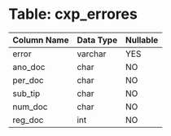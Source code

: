 # Table: cxp_errores

| Column Name | Data Type | Nullable |
|-------------|-----------|----------|
| error | varchar | YES |
| ano_doc | char | NO |
| per_doc | char | NO |
| sub_tip | char | NO |
| num_doc | char | NO |
| reg_doc | int | NO |
